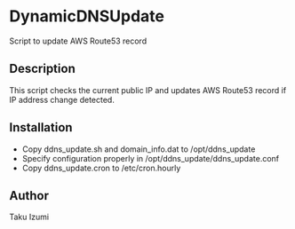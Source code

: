# DynamicDNSUpdate

Script to update AWS Route53 record

## Description

This script checks the current public IP and updates AWS Route53 record if IP address change detected.

## Installation

- Copy ddns\_update.sh and domain\_info.dat to /opt/ddns\_update
- Specify configuration properly in /opt/ddns\_update/ddns\_update.conf
- Copy ddns\_update.cron to /etc/cron.hourly

## Author

Taku Izumi
